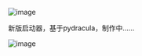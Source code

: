 ![image](https://socialify.git.ci/avilliai/Amaranth/image?description=1&font=Rokkitt&forks=1&issues=1&language=1&logo=https%3A%2F%2Fimg.picui.cn%2Ffree%2F2024%2F06%2F24%2F66784c825e952.png&name=1&owner=1&pattern=Circuit%20Board&pulls=1&stargazers=1&theme=Light)

新版启动器，基于pydracula，制作中......

![image](https://github.com/avilliai/Amaranth/assets/99066610/760bc0fb-1413-4411-8c47-b833229b3ab6)
